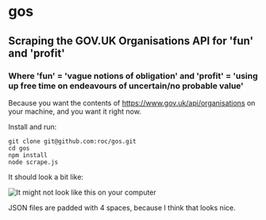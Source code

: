 # gos

## Scraping the GOV.UK Organisations API for 'fun' and 'profit'
### Where 'fun' = 'vague notions of obligation' and 'profit' = 'using up free time on endeavours of uncertain/no probable value'

Because you want the contents of https://www.gov.uk/api/organisations on your machine, and you want it right now.

Install and run:

```
git clone git@github.com:roc/gos.git
cd gos
npm install
node scrape.js
```

It should look a bit like:

![](https://photos-1.dropbox.com/t/0/AAD6y7M2DW-26pJoOWhZP2hsTf7wMIDEooGjI3sZ2493mw/12/781400/png/1024x768/3/1402315200/0/2/Screenshot%202014-06-09%2011.15.36.png/SlnYiKibtdE0lYGohgXhRgfooetYluF8g8v_7Ef0vz8 "It might not look like this on your computer")

JSON files are padded with 4 spaces, because I think that looks nice.